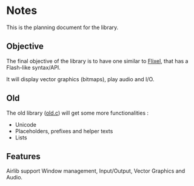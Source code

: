 # Notes

This is the planning document for the library.

## Objective

The final objective of the library is to have one similar to [Flixel](https://flixel.org/), that has a Flash-like syntax/API.

It will display vector graphics (bitmaps), play audio and I/O.

## Old

The old library ([old.c](../src/old.c)) will get some more functionalities :

- Unicode
- Placeholders,prefixes and helper texts
- Lists

## Features

Airlib support Window management, Input/Output, Vector Graphics and Audio.



